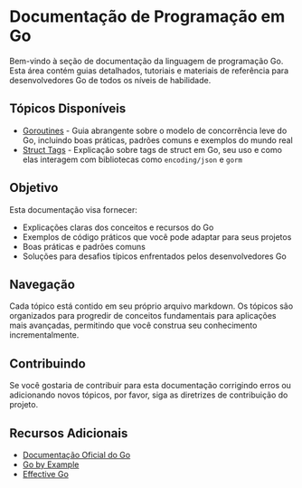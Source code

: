 # Documentação de Programação em Go

Bem-vindo à seção de documentação da linguagem de programação Go. Esta área contém guias detalhados, tutoriais e materiais de referência para desenvolvedores Go de todos os níveis de habilidade.

## Tópicos Disponíveis

- [Goroutines](goroutines.md) - Guia abrangente sobre o modelo de concorrência leve do Go, incluindo boas práticas, padrões comuns e exemplos do mundo real
- [Struct Tags](struct_tags.md) - Explicação sobre tags de struct em Go, seu uso e como elas interagem com bibliotecas como `encoding/json` e `gorm`

## Objetivo

Esta documentação visa fornecer:

- Explicações claras dos conceitos e recursos do Go
- Exemplos de código práticos que você pode adaptar para seus projetos
- Boas práticas e padrões comuns
- Soluções para desafios típicos enfrentados pelos desenvolvedores Go

## Navegação

Cada tópico está contido em seu próprio arquivo markdown. Os tópicos são organizados para progredir de conceitos fundamentais para aplicações mais avançadas, permitindo que você construa seu conhecimento incrementalmente.

## Contribuindo

Se você gostaria de contribuir para esta documentação corrigindo erros ou adicionando novos tópicos, por favor, siga as diretrizes de contribuição do projeto.

## Recursos Adicionais

- [Documentação Oficial do Go](https://golang.org/doc/)
- [Go by Example](https://gobyexample.com/)
- [Effective Go](https://golang.org/doc/effective_go)